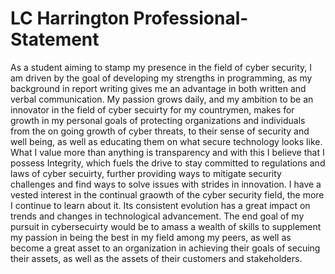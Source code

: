 # LC Harrington Professional-Statement
As a student aiming to stamp my presence in the field of cyber security, I am driven by the goal of developing my strengths in programming, as my background in report writing gives me an advantage in both written and verbal communication. My passion grows daily, and my ambition to be an innovator in the field of cyber secuirty for my countrymen, makes for growth in my personal goals of protecting organizations and individuals from the on going growth of cyber threats, to their sense of security and well being, as well as educating them on what secure technology looks like.
What I value more than anything is transparency and with this I believe that I possess Integrity, which fuels the drive to stay committed to regulations and laws of cyber secuirty, further providing ways to mitigate security challenges and find ways to solve issues with strides in innovation.
I have a vested interest in the continual graowth of the cyber security field, the more I continue to learn about it. Its consistent evolution has a great impact on trends and changes in technological advancement. The end goal of my pursuit in cybersecuirty would be to amass a wealth of skills to supplement my passion in being the best in my field among my peers, as well as become a great asset to an organization in achieving their goals of secuing their assets, as well as the assets of their customers and stakeholders.

